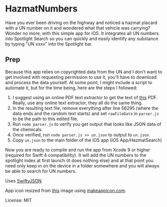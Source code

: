 # HazmatNumbers

Have you ever been driving on the highway and noticed a hazmat placard with a UN number on it and wondered what that vehicle was carrying? Wonder no more, with this simple app for iOS. It integrates all UN numbers into Spotlight Search so you can quickly and easily identify any substance by typing "UN xxxx" into the Spotlight bar.

## Prep  

Because this app relies on copyrighted data from the UN and I don't want to get involved with requesting permission to use it, you'll have to download and process the data yourself. At some point, I might include a script to automate it, but for the time being, here are the steps I followed:  
1. I suggest using an online PDF text extractor to get the text of [this](http://www.unece.org/fileadmin/DAM/trans/danger/publi/unrec/rev18/English/Rev18_Volume1_Part3andApp.pdf) PDF. Really, use any online text extractor, they all do the same thing.    
2. In the resulting text file, remove everything after line 56295 (where the data ends and the random text starts) and set `rawFileData` in `parser.js` to be the path to this edited file.  
3. Run `node parser.js` to verify you get output that looks like JSON data of the chemicals.  
4. Once verified, run `node parser.js >> un.json` to output to `un.json`.  
5. Copy `un.json` to the main folder of the iOS app (iOS App/HazmatSearch)  

Now you are ready to compile and run the app from Xcode 9 or higher (required for Swift 4 compatibility). It will add the UN numbers to the spotlight index at first launch (it does nothing else) and at that point you need only keep in on the device in a folder somewhere and you will always be able to search for UN numbers.

Uses [SwiftyJSON](https://github.com/SwiftyJSON/SwiftyJSON).

App icon resized from [this](https://propaneoutfitters.com/wp-content/uploads/2016/07/PROPANE-HASMAT-NFPA-OSHA-LABEL-SIGN.png) image using [makeappicon.com](https://makeappicon.com).

License: MIT
